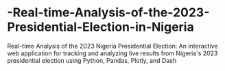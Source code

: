 # -Real-time-Analysis-of-the-2023-Presidential-Election-in-Nigeria
Real-time Analysis of the 2023 Nigeria Presidential Election: An interactive web application for tracking and analyzing live results from Nigeria's 2023 presidential election using Python, Pandas, Plotly, and Dash
